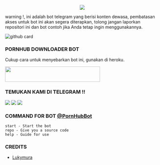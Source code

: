 <p align="center">
  <img src="https://telegra.ph/file/eeb14a132a5512ffba427.jpg">
</p>

warning !, ini adalah bot telegram yang berisi konten dewasa, pembatasan akses untuk bot ini akan segera diterapkan, tolong jangan laporkan repositori ini dan bot contoh jika Anda tetap ingin menggunakannya.

![github card](https://github-readme-stats.vercel.app/api/pin/?username=levina-lab&repo=PornHub&theme=dark)

### PORNHUB DOWNLOADER BOT

Cukup cara untuk menyebarkan bot ini, gunakan di heroku.

<b>
<a href="https://heroku.com/deploy?template=https://github.com/levina-lab/PornHub"><img src="https://img.shields.io/badge/DEPLOY ON HEROKU-Canary?style=badge&logo=heroku"width="310" height="50"/></a>
</b>

### TEMUKAN KAMI DI TELEGRAM !!

<a href="https://t.me/KyMuraa"><img src="https://img.shields.io/badge/BOT OWNER-blue?style=for-the-badge&logo=Telegram" /></a>
<a href="https://t.me/Kyyomasaa"><img src="https://img.shields.io/badge/CHANNEL-gold?style=for-the-badge&logo=Telegram" /></a>
<a href="https://t.me/PH_DownloaderBot"><img src="https://img.shields.io/badge/BOT-magenta?style=for-the-badge&logo=Telegram" /></a>


### COMMAND FOR BOT [@PornHubBot](https://t.me/npornhubdlbot)
```
start - Start the bot
repo - Give you a source code
help - Guide for use
```

### CREDITS 
  
* [Lukymura](http://github.com/Lukymura)


